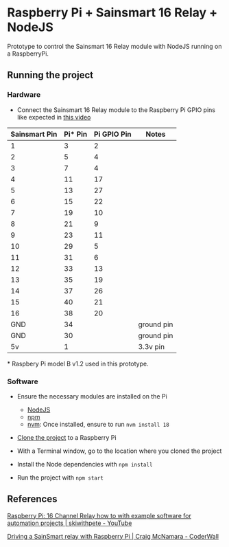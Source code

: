 # Raspberry Pi + Sainsmart 16 Relay + NodeJS

Prototype to control the Sainsmart 16 Relay module with NodeJS running on a RaspberryPi.


## Running the project

### Hardware

- Connect the Sainsmart 16 Relay module to the Raspberry Pi GPIO pins like expected in [this video](https://www.youtube.com/watch?v=TFt480sxNWg)

| Sainsmart Pin | Pi\* Pin | Pi GPIO Pin | Notes |
|---|---|---|---|
| 1 | 3 | 2 |   |
| 2 | 5 | 4 |   |
| 3 | 7 | 4 |   |
| 4 | 11 | 17 |   |
| 5 | 13 | 27 |   |
| 6 | 15 | 22 |   |
| 7 | 19 | 10 |   |
| 8 | 21 | 9 |   |
| 9 | 23 | 11 |   |
| 10 | 29 | 5 |   |
| 11 | 31 | 6 |   |
| 12 | 33 | 13 |   |
| 13 | 35 | 19 |   |
| 14 | 37 | 26 |   |
| 15 | 40 | 21 |   |
| 16 | 38 | 20 |   |
| GND | 34 |   | ground pin |
| GND | 30 |   | ground pin |
| 5v | 1 |   | 3.3v pin |

\* Raspbery Pi model B v1.2 used in this prototype.


### Software

- Ensure the necessary modules are installed on the Pi
  - [NodeJS](https://nodejs.org/)
  - [npm](https://www.npmjs.com/)
  - [nvm](https://github.com/nvm-sh/nvm): Once installed, ensure to run `nvm install 18`

- [Clone the project](https://docs.github.com/en/repositories/creating-and-managing-repositories/cloning-a-repository) to a Raspberry Pi  

- With a Terminal window, go to the location where you cloned the project

- Install the Node dependencies with `npm install`

- Run the project with `npm start`


## References

[Raspberry Pi: 16 Channel Relay how to with example software for automation projects | skiwithpete - YouTube](https://www.youtube.com/watch?v=TFt480sxNWg)

[Driving a SainSmart relay with Raspberry Pi | Craig McNamara - CoderWall](https://coderwall.com/p/izzsig/driving-a-sainsmart-relay-with-raspberry-pi)